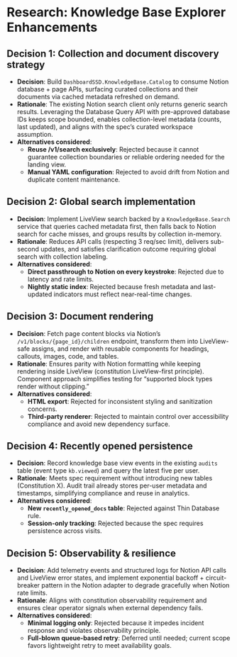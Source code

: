 # Research: Knowledge Base Explorer Enhancements

## Decision 1: Collection and document discovery strategy
- **Decision**: Build `DashboardSSD.KnowledgeBase.Catalog` to consume Notion database + page APIs, surfacing curated collections and their documents via cached metadata refreshed on demand.
- **Rationale**: The existing Notion search client only returns generic search results. Leveraging the Database Query API with pre-approved database IDs keeps scope bounded, enables collection-level metadata (counts, last updated), and aligns with the spec’s curated workspace assumption.
- **Alternatives considered**:
  - **Reuse /v1/search exclusively**: Rejected because it cannot guarantee collection boundaries or reliable ordering needed for the landing view.
  - **Manual YAML configuration**: Rejected to avoid drift from Notion and duplicate content maintenance.

## Decision 2: Global search implementation
- **Decision**: Implement LiveView search backed by a `KnowledgeBase.Search` service that queries cached metadata first, then falls back to Notion search for cache misses, and groups results by collection in-memory.
- **Rationale**: Reduces API calls (respecting 3 req/sec limit), delivers sub-second updates, and satisfies clarification outcome requiring global search with collection labeling.
- **Alternatives considered**:
  - **Direct passthrough to Notion on every keystroke**: Rejected due to latency and rate limits.
  - **Nightly static index**: Rejected because fresh metadata and last-updated indicators must reflect near-real-time changes.

## Decision 3: Document rendering
- **Decision**: Fetch page content blocks via Notion’s `/v1/blocks/{page_id}/children` endpoint, transform them into LiveView-safe assigns, and render with reusable components for headings, callouts, images, code, and tables.
- **Rationale**: Ensures parity with Notion formatting while keeping rendering inside LiveView (constitution LiveView-first principle). Component approach simplifies testing for “supported block types render without clipping.”
- **Alternatives considered**:
  - **HTML export**: Rejected for inconsistent styling and sanitization concerns.
  - **Third-party renderer**: Rejected to maintain control over accessibility compliance and avoid new dependency surface.

## Decision 4: Recently opened persistence
- **Decision**: Record knowledge base view events in the existing `audits` table (event type `kb.viewed`) and query the latest five per user.
- **Rationale**: Meets spec requirement without introducing new tables (Constitution X). Audit trail already stores per-user metadata and timestamps, simplifying compliance and reuse in analytics.
- **Alternatives considered**:
  - **New `recently_opened_docs` table**: Rejected against Thin Database rule.
  - **Session-only tracking**: Rejected because the spec requires persistence across visits.

## Decision 5: Observability & resilience
- **Decision**: Add telemetry events and structured logs for Notion API calls and LiveView error states, and implement exponential backoff + circuit-breaker pattern in the Notion adapter to degrade gracefully when Notion rate limits.
- **Rationale**: Aligns with constitution observability requirement and ensures clear operator signals when external dependency fails.
- **Alternatives considered**:
  - **Minimal logging only**: Rejected because it impedes incident response and violates observability principle.
  - **Full-blown queue-based retry**: Deferred until needed; current scope favors lightweight retry to meet availability goals.
